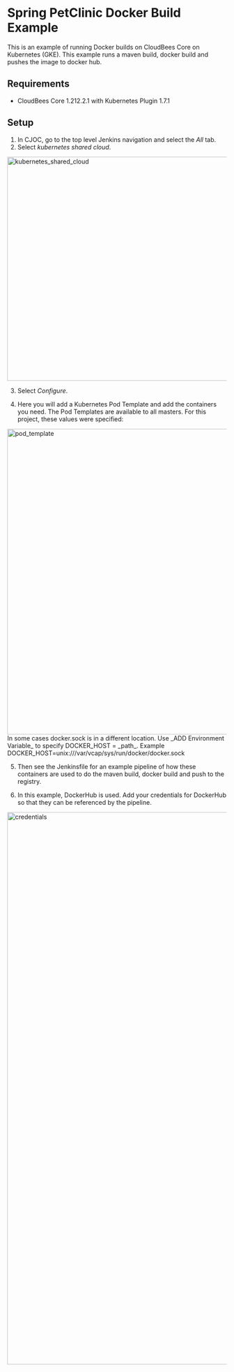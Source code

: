 # Spring PetClinic Docker Build Example

This is an example of running Docker builds on CloudBees Core on Kubernetes (GKE). This example runs a maven build, docker build and pushes the image to docker hub.

## Requirements
- CloudBees Core 1.212.2.1 with Kubernetes Plugin 1.7.1

## Setup

1. In CJOC, go to the top level Jenkins navigation and select the _All_ tab.
2. Select _kubernetes shared cloud_.
<img width="513" alt="kubernetes_shared_cloud" src="https://user-images.githubusercontent.com/6440106/43618799-49a8dcc2-967f-11e8-8a08-bd9b8ecd217d.png">

3. Select _Configure_.

4. Here you will add a Kubernetes Pod Template and add the containers you need. The Pod Templates are available to all masters. For this project, these values were specified:
<img width="700" alt="pod_template" src="https://user-images.githubusercontent.com/6440106/43618763-10c25244-967f-11e8-92ec-adb45a130957.png"> 
In some cases docker.sock is in a different location. Use _ADD Environment Variable_ to specify DOCKER_HOST = _path_. Example DOCKER_HOST=unix:///var/vcap/sys/run/docker/docker.sock

5. Then see the Jenkinsfile for an example pipeline of how these containers are used to do the maven build, docker build and push to the registry.

6. In this example, DockerHub is used. Add your credentials for DockerHub so that they can be referenced by the pipeline.
<img width="1265" alt="credentials" src="https://user-images.githubusercontent.com/6440106/43618773-243c4b0e-967f-11e8-8e80-1e3555410640.png">
